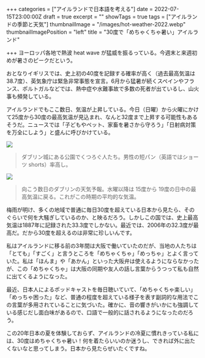 +++
categories = ["アイルランドで日本語を考える"]
date = 2022-07-15T23:00:00Z
draft = true
excerpt = ""
showTags = true
tags = ["アイルランドの季節と天気"]
thumbnailImage = "/images/hot-weather-2022.webp"
thumbnailImagePosition = "left"
title = "30度で「めちゃくちゃ暑い」アイルランド"

+++
ヨーロッパ各地で熱波 heat wave が猛威を振るっている。今週末と来週初めが暑さのピークだという。

<!--more-->

おとなりイギリスでは、史上初の40度を記録する確率が高く（過去最高気温は38.7度）、英気象庁は緊急非常事態を宣言。6月から猛暑が続くスペインやフランス、ポルトガルなどでは、熱中症や水難事故で多数の死者が出ているし、山火事も頻発している。

アイルランドでもここ数日、気温が上昇している。今日（日曜）から火曜にかけて25度から30度の最高気温が見込まれ、なんと32度まで上昇する可能性もあるそうだ。ニュースでは「子どもやペット、家畜を暑さから守ろう」「日射病対策を万全にしよう」と盛んに呼びかけている。

![](/images/hot-day-in-dublin-2022.webp)

> ダブリン城にある公園でくつろぐ人たち。男性の短パン（英語ではショーツ shorts）率高し。

![](/images/hot-weather-2022.webp)

> 向こう数日のダブリンの天気予報。水曜以降は 15度から 19度の日中の最高気温に戻る。これがこの時期の平均的な気温。

梅雨が明け、多くの地域で普通に毎日30度を超えている日本から見たら、そのぐらいで何を大騒ぎしているのか、と映るだろう。しかしこの国では、史上最高気温は1887年に記録された33.3度でしかない。最近では、2006年の32.3度が最高だ。だから30度を超えるのは非常に珍しいんです。

私はアイルランドに移る前の3年間は大阪で働いていたのだが、当地の人たちは「とても」「すごく」と言うところを「めちゃくちゃ」「めっちゃ」とよく言っていた。私は「ほんま」や「あかん」といった大阪弁は使えるようにならなかったが、この「めちゃくちゃ」は大阪の同期や友人の話し言葉からうつって私も自然に出てくるようになった。

最近、日本人によるポッドキャストを毎日聴いていて、「めちゃくちゃ楽しい」「めっちゃ困った」など、普通の程度を超えている様子を表す副詞的な用法でこの言葉が多用されていることに気づいた。確かに、音の響きがいかにも強調している感じだし面白味があるので、口語で一般的に話されるようになったのだろう。

この20年日本の夏を体験しておらず、アイルランドの冷夏に慣れきっている私には、30度はめちゃくちゃ暑い！何を着たらいいのか迷うし、できれば外に出たくないなと思ってしまう。日本から見たらぜいたくですね。